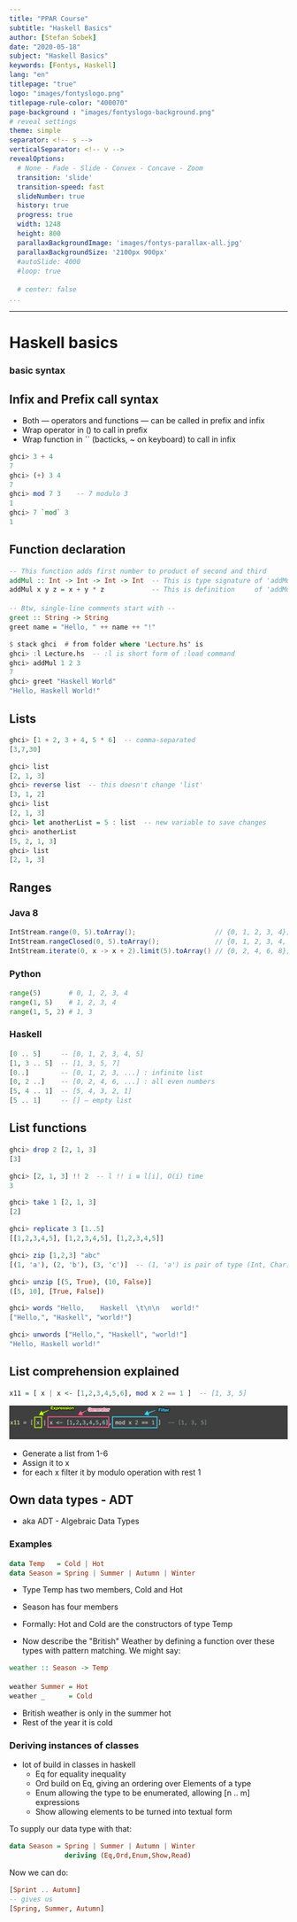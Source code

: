 ```yaml
---
title: "PPAR Course"
subtitle: "Haskell Basics"
author: [Stefan Sobek]
date: "2020-05-18"
subject: "Haskell Basics"
keywords: [Fontys, Haskell]
lang: "en"
titlepage: "true"
logo: "images/fontyslogo.png"
titlepage-rule-color: "400070"
page-background : "images/fontyslogo-background.png"
# reveal settings
theme: simple
separator: <!-- s -->
verticalSeparator: <!-- v -->
revealOptions:
  # None - Fade - Slide - Convex - Concave - Zoom
  transition: 'slide'
  transition-speed: fast
  slideNumber: true
  history: true
  progress: true
  width: 1248
  height: 800
  parallaxBackgroundImage: 'images/fontys-parallax-all.jpg'
  parallaxBackgroundSize: '2100px 900px'
  #autoSlide: 4000
  #loop: true

  # center: false
...
```

---

# Haskell basics

### basic syntax 
<!-- .slide: data-background="images/slides-headline-background.jpg" -->
<!-- s -->

## Infix and Prefix call syntax

- Both — operators and functions — can be called in prefix and infix
- Wrap operator in () to call in prefix
- Wrap function in `` (bacticks, ~ on keyboard) to call in infix

```haskell
ghci> 3 + 4
7
ghci> (+) 3 4
7
ghci> mod 7 3    -- 7 modulo 3
1
ghci> 7 `mod` 3
1
```
<!-- .element: class="fragment" -->

<!-- s -->

## Function declaration

```haskell
-- This function adds first number to product of second and third
addMul :: Int -> Int -> Int -> Int  -- This is type signature of 'addMul'
addMul x y z = x + y * z            -- This is definition     of 'addMul'

-- Btw, single-line comments start with --
greet :: String -> String
greet name = "Hello, " ++ name ++ "!"
```
<!-- .element: class="fragment" -->

```haskell
$ stack ghci  # from folder where 'Lecture.hs' is
ghci> :l Lecture.hs  -- :l is short form of :load command
ghci> addMul 1 2 3
7
ghci> greet "Haskell World"
"Hello, Haskell World!"
```
<!-- .element: class="fragment" -->
<!-- s -->

## Lists

```haskell
ghci> [1 + 2, 3 + 4, 5 * 6]  -- comma-separated
[3,7,30]
```
<!-- .element: class="fragment" -->

```haskell
ghci> list
[2, 1, 3]
ghci> reverse list  -- this doesn't change 'list'
[3, 1, 2]
ghci> list
[2, 1, 3]
ghci> let anotherList = 5 : list  -- new variable to save changes
ghci> anotherList
[5, 2, 1, 3]
ghci> list
[2, 1, 3]
```
<!-- .element: class="fragment" -->
<!-- s -->

## Ranges

### Java 8

```java
IntStream.range(0, 5).toArray();                    // {0, 1, 2, 3, 4};
IntStream.rangeClosed(0, 5).toArray();              // {0, 1, 2, 3, 4, 5};
IntStream.iterate(0, x -> x + 2).limit(5).toArray() // {0, 2, 4, 6, 8};
```
<!-- .element: class="fragment" -->

### Python

```python
range(5)       # 0, 1, 2, 3, 4
range(1, 5)    # 1, 2, 3, 4
range(1, 5, 2) # 1, 3
```
<!-- .element: class="fragment" -->

### Haskell

```haskell
[0 .. 5]     -- [0, 1, 2, 3, 4, 5]
[1, 3 .. 5]  -- [1, 3, 5, 7]
[0..]        -- [0, 1, 2, 3, ...] : infinite list
[0, 2 ..]    -- [0, 2, 4, 6, ...] : all even numbers
[5, 4 .. 1]  -- [5, 4, 3, 2, 1]
[5 .. 1]     -- [] — empty list
```
<!-- .element: class="fragment" -->
<!-- s -->

## List functions

```haskell
ghci> drop 2 [2, 1, 3]
[3]
```
<!-- .element: class="fragment" -->

```haskell
ghci> [2, 1, 3] !! 2  -- l !! i ≡ l[i], O(i) time
3
```
<!-- .element: class="fragment" -->

```haskell
ghci> take 1 [2, 1, 3]
[2]
```
<!-- .element: class="fragment" -->

```haskell
ghci> replicate 3 [1..5]
[[1,2,3,4,5], [1,2,3,4,5], [1,2,3,4,5]]
```
<!-- .element: class="fragment" -->

```haskell
ghci> zip [1,2,3] "abc"
[(1, 'a'), (2, 'b'), (3, 'c')]  -- (1, 'a') is pair of type (Int, Char)
```
<!-- .element: class="fragment" -->

```haskell
ghci> unzip [(5, True), (10, False)]
([5, 10], [True, False])
```
<!-- .element: class="fragment" -->

```haskell
ghci> words "Hello,    Haskell  \t\n\n   world!"
["Hello,", "Haskell", "world!"]
```
<!-- .element: class="fragment" -->

```haskell
ghci> unwords ["Hello,", "Haskell", "world!"]
"Hello, Haskell world!"
```
<!-- .element: class="fragment" -->
<!-- s -->

## List comprehension explained

```haskell
x11 = [ x | x <- [1,2,3,4,5,6], mod x 2 == 1 ]  -- [1, 3, 5]
```
<!-- .element: class="fragment" -->

![List comprehension explained](images/list_comprehension_explained.jpg)
<!-- .element: class="fragment" -->

- Generate a list from 1-6<!-- .element: class="fragment" -->
- Assign it to x<!-- .element: class="fragment" -->
- for each x filter it by modulo operation with rest 1<!-- .element: class="fragment" -->

<!-- s -->

## Own data types - ADT

- aka ADT - Algebraic Data Types

### Examples

```haskell
data Temp   = Cold | Hot
data Season = Spring | Summer | Autumn | Winter
```
<!-- .element: class="fragment" -->

- Type Temp has two members, Cold and Hot 
<!-- .element: class="fragment" -->
- Season has four members
<!-- .element: class="fragment" -->
- Formally: Hot and Cold are the constructors of type Temp
<!-- .element: class="fragment" -->

<!-- s -->

- Now describe the "British" Weather by defining a function over these types with pattern matching. We might say:

```haskell
weather :: Season -> Temp

weather Summer = Hot
weather _      = Cold
```
<!-- .element: class="fragment" -->

- British weather is only in the summer hot<!-- .element: class="fragment" -->
- Rest of the year it is cold<!-- .element: class="fragment" -->

<!-- s -->

### Deriving instances of classes

- lot of build in classes in haskell<!-- .element: class="fragment" -->
  - Eq for equality inequality<!-- .element: class="fragment" -->
  - Ord build on Eq, giving an ordering over Elements of a type<!-- .element: class="fragment" -->
  - Enum allowing the type to be enumerated, allowing [n .. m] expressions<!-- .element: class="fragment" -->
  - Show allowing elements to be turned into textual form<!-- .element: class="fragment" -->

To supply our data type with that: <!-- .element: class="fragment" -->

```haskell
data Season = Spring | Summer | Autumn | Winter
              deriving (Eq,Ord,Enum,Show,Read)
```
<!-- .element: class="fragment" -->

Now we can do: <!-- .element: class="fragment" -->

```haskell
[Sprint .. Autumn]
-- gives us
[Spring, Summer, Autumn]
```
<!-- .element: class="fragment" -->